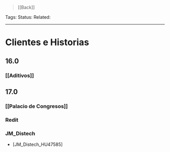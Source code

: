 > [[Back]]

Tags: 
Status: 
Related: 

___

# Clientes e Historias

## 16.0
### [[Aditivos]]
## 17.0
### [[Palacio de Congresos]]
### Redit

### JM_Distech
- [JM_Distech_HU47585]